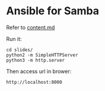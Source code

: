 # Ansible for Samba

Refer to [content.md](slides/content.md)

Run it:

    cd slides/
    python2 -m SimpleHTTPServer
    python3 -m http.server

Then access url in brower:

    http://localhost:8000
